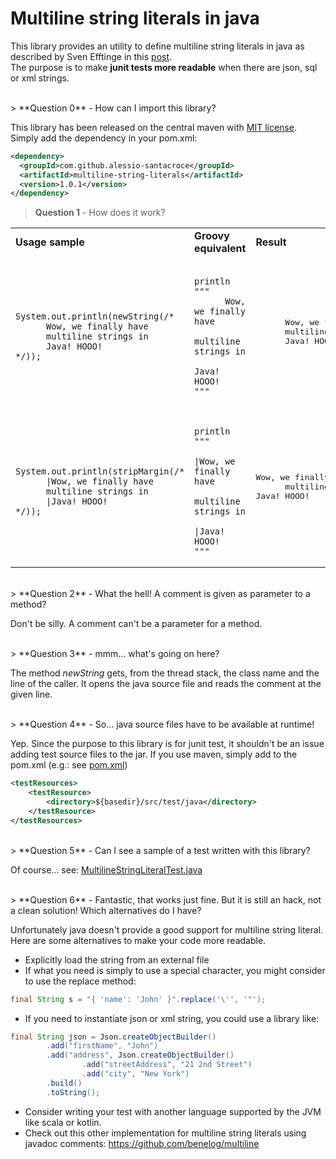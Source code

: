 # Multiline string literals in java
This library provides an utility to define multiline string literals in java as described by Sven Efftinge in this [post](http://blog.efftinge.de/2008/10/multi-line-string-literals-in-java.html).
 <br />
The purpose is to make **junit tests more readable** when there are json, sql or xml strings.

<br />
> **Question 0** - How can I import this library?

This library has been released on the central maven with [MIT license](https://en.wikipedia.org/wiki/MIT_License). 
Simply add the dependency in your pom.xml:
```xml
<dependency>
  <groupId>com.github.alessio-santacroce</groupId>
  <artifactId>multiline-string-literals</artifactId>
  <version>1.0.1</version>
</dependency>
```

> **Question 1** - How does it work?

<table>
<tr>
<td><b>Usage sample</b></td>
<td><b>Groovy equivalent</b></td>
<td><b>Result</b></td>
</tr>
<tr>
<td><pre><code>
System.out.println(newString(/*
      Wow, we finally have
      multiline strings in
      Java! HOOO!
*/));
</code></pre></td>
<td><pre><code>
println """
      Wow, we finally have
      multiline strings in
      Java! HOOO!
"""
</code></pre></td>
<td><pre>
      Wow, we finally have
      multiline strings in
      Java! HOOO!
</pre></td>
</tr>



<tr>
<td><pre><code>
System.out.println(stripMargin(/*
      |Wow, we finally have
      multiline strings in
      |Java! HOOO!
*/));
</code></pre></td>
<td><pre><code>
println """
      |Wow, we finally have
      multiline strings in
      |Java! HOOO!
"""
</code></pre></td>
<td><pre>
Wow, we finally have
      multiline strings in
Java! HOOO!
</pre></td>
</tr>
</table>

<br />
> **Question 2** - What the hell! A comment is given as parameter to a method?

Don't be silly. A comment can't be a parameter for a method.

<br />
> **Question 3** - mmm... what's going on here?

The method _newString_ gets, from the thread stack, the class name and the line of the caller.
It opens the java source file and reads the comment at the given line.

<br />
> **Question 4** - So... java source files have to be available at runtime!

Yep. Since the purpose to this library is for junit test, it shouldn't be an issue adding test source files to the jar.
If you use maven, simply add to the pom.xml (e.g.: see [pom.xml](pom.xml#L55))
```xml
<testResources>
    <testResource>
        <directory>${basedir}/src/test/java</directory>
    </testResource>
</testResources>
```

<br />
> **Question 5** - Can I see a sample of a test written with this library?

Of course... see: [MultilineStringLiteralTest.java](src/test/java/com/github/alessiosantacroce/multilinestring/MultilineStringLiteralTest.java)


<br />
> **Question 6** - Fantastic, that works just fine. But it is still an hack, not a clean solution! Which alternatives do I have?

Unfortunately java doesn't provide a good support for multiline string literal. Here are some alternatives to make your code more readable.

- Explicitly load the string from an external file
- If what you need is simply to use a special character, you might consider to use the replace method:
```java
final String s = "{ 'name': 'John' }".replace('\'', '"');
```
- If you need to instantiate json or xml string, you could use a library like:
```java
final String json = Json.createObjectBuilder()
        .add("firstName", "John")
        .add("address", Json.createObjectBuilder()
                .add("streetAddress", "21 2nd Street")
                .add("city", "New York")
        .build()
        .toString();
```
- Consider writing your test with another language supported by the JVM like scala or kotlin.
- Check out this other implementation for multiline string literals using javadoc comments: https://github.com/benelog/multiline
